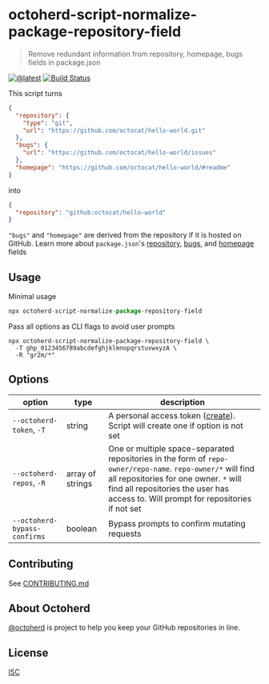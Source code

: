 # octoherd-script-normalize-package-repository-field

> Remove redundant information from repository, homepage, bugs fields in package.json

[![@latest](https://img.shields.io/npm/v/octoherd-script-normalize-package-repository-field.svg)](https://www.npmjs.com/package/octoherd-script-normalize-package-repository-field)
[![Build Status](https://github.com/gr2m/octoherd-script-normalize-package-repository-field/workflows/Test/badge.svg)](https://github.com/gr2m/octoherd-script-normalize-package-repository-field/actions?query=workflow%3ATest+branch%3Amain)

This script turns

```json
{
  "repository": {
    "type": "git",
    "url": "https://github.com/octocat/hello-world.git"
  },
  "bugs": {
    "url": "https://github.com/octocat/hello-world/issues"
  },
  "homepage": "https://github.com/octocat/hello-world/#readme"
}
```

into

```json
{
  "repository": "github:octocat/hello-world"
}
```

`"bugs"` and `"homepage"` are derived from the repository if it is hosted on GitHub. Learn more about `package.json`'s [repository](https://docs.npmjs.com/cli/v7/configuring-npm/package-json#repository), [bugs](https://docs.npmjs.com/cli/v7/configuring-npm/package-json#bugs), and [homepage](https://docs.npmjs.com/cli/v7/configuring-npm/package-json#homepage) fields

## Usage

Minimal usage

```js
npx octoherd-script-normalize-package-repository-field
```

Pass all options as CLI flags to avoid user prompts

```
npx octoherd-script-normalize-package-repository-field \
  -T ghp_0123456789abcdefghjklmnopqrstuvwxyzA \
  -R "gr2m/*"
```

## Options

| option                       | type             | description                                                                                                                                                                                                                                 |
| ---------------------------- | ---------------- | ------------------------------------------------------------------------------------------------------------------------------------------------------------------------------------------------------------------------------------------- |
| `--octoherd-token`, `-T`     | string           | A personal access token ([create](https://github.com/settings/tokens/new?scopes=repo)). Script will create one if option is not set                                                                                                         |
| `--octoherd-repos`, `-R`     | array of strings | One or multiple space-separated repositories in the form of `repo-owner/repo-name`. `repo-owner/*` will find all repositories for one owner. `*` will find all repositories the user has access to. Will prompt for repositories if not set |
| `--octoherd-bypass-confirms` | boolean          | Bypass prompts to confirm mutating requests                                                                                                                                                                                                 |

## Contributing

See [CONTRIBUTING.md](CONTRIBUTING.md)

## About Octoherd

[@octoherd](https://github.com/octoherd/) is project to help you keep your GitHub repositories in line.

## License

[ISC](LICENSE.md)
